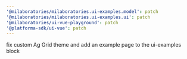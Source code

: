 ```yaml
---
'@milaboratories/milaboratories.ui-examples.model': patch
'@milaboratories/milaboratories.ui-examples.ui': patch
'@milaboratories/ui-vue-playground': patch
'@platforma-sdk/ui-vue': patch
---
```


fix custom Ag Grid theme and add an example page to the ui-examples block
